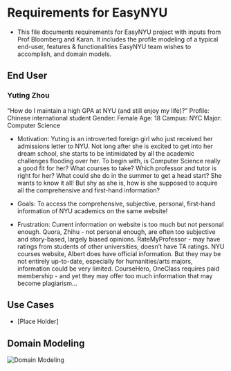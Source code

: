 # Requirements for EasyNYU
- This file documents requirements for EasyNYU project with inputs from Prof Bloomberg and Karan. It includes the profile modeling of a typical end-user, features & functionalities EasyNYU team wishes to accomplish, and domain models.

## End User
### Yuting Zhou
“How do I maintain a high GPA at NYU (and still enjoy my life)?”
Profile: Chinese international student 
Gender: Female
Age: 18
Campus: NYC
Major: Computer Science

- Motivation:
Yuting is an introverted foreign girl who just received her admissions letter to NYU. Not long after she is excited to get into her dream school, she starts to be intimidated by all the academic challenges flooding over her. To begin with, is Computer Science really a good fit for her? What courses to take? Which professor and tutor is right for her? What could she do in the summer to get a head start? She wants to know it all! But shy as she is, how is she supposed to acquire all the comprehensive and first-hand information?

- Goals:
To access the comprehensive, subjective, personal, first-hand information of NYU academics on the same website!

- Frustration:
Current information on website is too much but not personal enough.
Quora, Zhihu - not personal enough, are often too subjective and story-based, largely biased opinions.
RateMyProfessor - may have ratings from students of other universities; doesn’t have TA ratings.
 NYU courses website, Albert does have official information. But they may be not entirely up-to-date, especially for humanities/arts majors, information could be very limited.
CourseHero, OneClass requires paid membership - and yet they may offer too much information that may become plagiarism...

## Use Cases
- [Place Holder]

## Domain Modeling
![Domain Modeling](https://github.com/nyu-software-engineering/fall-2019-easy-nyu/blob/domain_modeling/resources/class-diagram.jpeg)
